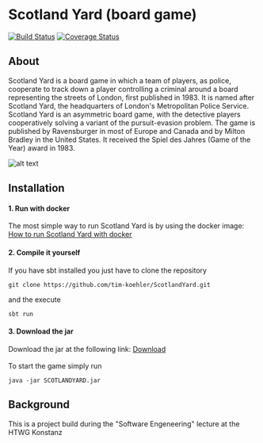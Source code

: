 # Scotland Yard (board game)

[![Build Status](https://travis-ci.org/tim-koehler/ScotlandYard.svg?branch=master)](https://travis-ci.org/tim-koehler/ScotlandYard)
[![Coverage Status](https://coveralls.io/repos/github/tim-koehler/ScotlandYard/badge.svg?branch=master)](https://coveralls.io/github/tim-koehler/ScotlandYard?branch=master)

## About

Scotland Yard is a board game in which a team of players, as police, cooperate to track down a player controlling a criminal around a board representing the streets of London, first published in 1983. It is named after Scotland Yard, the headquarters of London's Metropolitan Police Service. Scotland Yard is an asymmetric board game, with the detective players cooperatively solving a variant of the pursuit-evasion problem. The game is published by Ravensburger in most of Europe and Canada and by Milton Bradley in the United States. It received the Spiel des Jahres (Game of the Year) award in 1983.

![alt text](https://raw.githubusercontent.com/tim-koehler/ScotlandYard/branch/path/to/img.png)

## Installation

#### 1. Run with docker
The most simple way to run Scotland Yard is by using the docker image:<br>
[How to run Scotland Yard with docker](https://github.com/tim-koehler/ScotlandYard/packages)

#### 2. Compile it yourself
If you have sbt installed you just have to clone the repository
```
git clone https://github.com/tim-koehler/ScotlandYard.git
```
and the execute
```
sbt run
```

#### 3. Download the jar
Download the jar at the following link: [Download](https://github.com/tim-koehler/ScotlandYard/releases)<br>
<br>
To start the game simply run
```
java -jar SCOTLANDYARD.jar
```
## Background
This is a project build during the "Software Engeneering" lecture at the HTWG Konstanz
